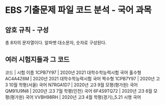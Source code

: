 # EBS 기출문제 파일 코드 분석 - 국어 과목
## 암호 규칙 - 구성
총 8자의 문자열이다.
알파벳 대소문자, 숫자로 구성된다.
## 여러 시험지들과 그 코드
코드      	| 시험 이름
1CPB7Y97	| 2020년 2021 대학수학능력시험 국어 홀수형
AC4A4Z6M	| 2020년 2021 대학수학능력시험 국어 짝수형
1CPB7Y97	| 2020년 고3 10월 학평(서울) 국어
N7RGA1D7	| 2020년 고3 9월 모평(평가원) 국어
QM91U9N8	| 2020년 고3 7월 학평(인천) 국어
6F4S9TQ72	| 2020년 고3 6월 모평(평가원) 국어
VVBH98RH	| 2020년 고3 4월 학평(경기)_5.21 시행 국어
